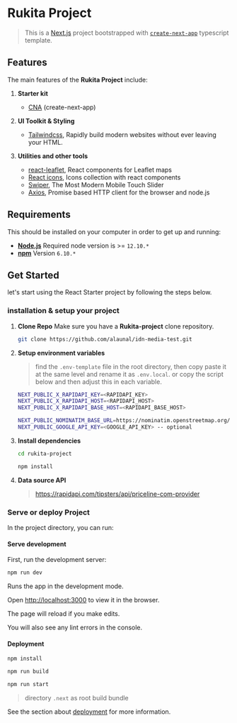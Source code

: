 
  

# Rukita Project

  

> This is a [Next.js](https://nextjs.org/) project bootstrapped with [`create-next-app`](https://github.com/vercel/next.js/tree/canary/packages/create-next-app) typescript template.


## Features

The main features of the **Rukita Project** include:

1.  **Starter kit**
	- [CNA](https://nextjs.org/  "create-next-app") (create-next-app)

2.  **UI Toolkit & Styling**
	- [Tailwindcss](https://tailwindcss.com/  "https://tailwindcss.com/"), Rapidly build modern websites without ever leaving your HTML.

3.  **Utilities and other tools**
	- [react-leaflet](https://react-leaflet.js.org/  "https://react-leaflet.js.org/"), React components for Leaflet maps
	- [React icons](https://react-icons.github.io/react-icons  "React Icons"), Icons collection with react components
	- [Swiper](https://swiperjs.com/  "swiperjs"), The Most Modern Mobile Touch Slider
	- [Axios](https://axios-http.com/  "Axios"),  Promise based HTTP client for the browser and node.js


## Requirements

This should be installed on your computer in order to get up and running:

-  **[Node.js](https://nodejs.org/en/)** Required node version is >= `12.10.*`
-  **[npm](https://www.npmjs.com/)** Version `6.10.*`


## Get Started

let's start using the React Starter project by following the steps below.

### installation & setup your project

1.  **Clone Repo** Make sure you have a **Rukita-project** clone repository.

	```bash
	git clone https://github.com/alaunal/idn-media-test.git
	```
	
2. **Setup environment variables**
	> find the `.env-template` file in the root directory, then copy paste it at the same level and rename it as `.env.local`. or copy the script below and then adjust this in each variable.
	
	```bash
	NEXT_PUBLIC_X_RAPIDAPI_KEY=<RAPIDAPI_KEY>
	NEXT_PUBLIC_X_RAPIDAPI_HOST=<RAPIDAPI_HOST>
	NEXT_PUBLIC_X_RAPIDAPI_BASE_HOST=<RAPIDAPI_BASE_HOST>

	NEXT_PUBLIC_NOMINATIM_BASE_URL=https://nominatim.openstreetmap.org/search
	NEXT_PUBLIC_GOOGLE_API_KEY=<GOOGLE_API_KEY> -- optional
	```

3.  **Install dependencies**

	```bash
	cd rukita-project
	```
	```bash
	npm install
	```

4.  **Data source API**
	> https://rapidapi.com/tipsters/api/priceline-com-provider

### Serve or deploy Project
In the project directory, you can run:

#### Serve development
First, run the development server:

```bash
npm run dev
```

Runs the app in the development mode.

Open [http://localhost:3000](http://localhost:3000) to view it in the browser.

The page will reload if you make edits.

You will also see any lint errors in the console.

  

#### Deployment

  

```bash
npm install
```

```bash
npm run build
```

```bash
npm run start
```

  

> directory `.next` as root build bundle

  

See the section about [deployment](https://nextjs.org/docs/deployment) for more information.